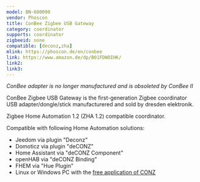 ```yaml
---
model: BN-600090
vendor: Phoscon
title: ConBee Zigbee USB Gateway
category: coordinator
supports: coordinator
zigbeeid: none
compatible: [deconz,zha]
mlink: https://phoscon.de/en/conbee
link: https://www.amazon.de/dp/B01FDWOIHK/
link2: 
link3: 
---
```

*ConBee adapter is no longer manufactured and is obsoleted by ConBee II*

ConBee Zigbee USB Gateway is the first-generation Zigbee coordinator USB adapter/dongle/stick manufacturered and sold by dresden elektronik.

Zigbee Home Automation 1.2 (ZHA 1.2) compatible coordinator.

Compatible with following Home Automation solutions:
- Jeedom via plugin "Deconz"
- Domoticz via plugin "deCONZ"
- Home Assistant via "deCONZ Component"
- openHAB via "deCONZ Binding"
- FHEM via "Hue Plugin"
- Linux or Windows PC with the [free application of CONZ](https://phoscon.de/en/conbee2/install)